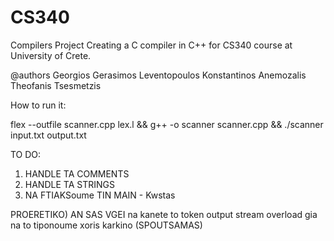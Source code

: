 # CS340
Compilers Project
Creating a C compiler in C++ for CS340 course at University of Crete.

@authors      Georgios Gerasimos Leventopoulos     Konstantinos Anemozalis    Theofanis Tsesmetzis

How to run it:

flex --outfile scanner.cpp lex.l && g++ -o scanner scanner.cpp && ./scanner input.txt output.txt

TO DO:
1) HANDLE TA COMMENTS
2) HANDLE TA STRINGS
3) NA FTIAKSoume TIN MAIN - Kwstas



PROERETIKO) AN SAS VGEI na kanete to token output stream overload gia na to tiponoume xoris karkino (SPOUTSAMAS)

